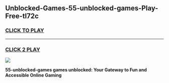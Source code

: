 
## Unblocked-Games-55-unblocked-games-Play-Free-tl72c
<h3>
<a href="https://premium76.site?title=55-unblocked-games&ref=09A">CLICK TO PLAY</a></h3>
<hr>

<h3>
<a href="https://premium76.site?title=55-unblocked-games&ref=09A">CLICK 2 PLAY</a>
  
</h3>

<a href="https://premium76.site?title=55-unblocked-games&ref=09A"><img src="https://clearcache.store/games.png"></a>


**55-unblocked-games games unblocked: Your Gateway to Fun and Accessible Online Gaming**
